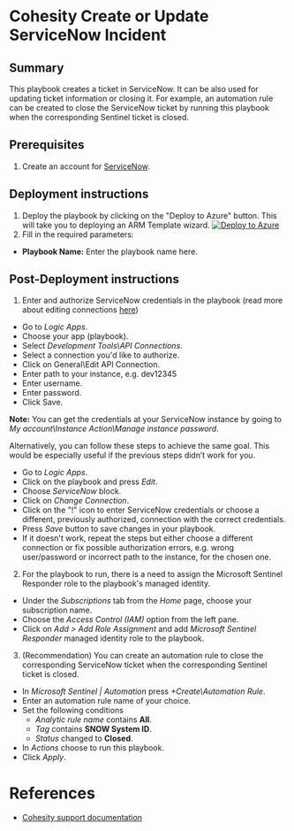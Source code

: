 # Cohesity Create or Update ServiceNow Incident
## Summary
This playbook creates a ticket in ServiceNow. It can be also used for updating ticket information or closing it. For example, an automation rule can be created to close the ServiceNow ticket by running this playbook when the corresponding Sentinel ticket is closed.

## Prerequisites
1. Create an account for [ServiceNow](https://signon.service-now.com/x_snc_sso_auth.do).

## Deployment instructions
1. Deploy the playbook by clicking on the "Deploy to Azure" button. This will take you to deploying an ARM Template wizard.
[![Deploy to Azure](https://aka.ms/deploytoazurebutton)](https://portal.azure.com/#create/Microsoft.Template/uri/https%3A%2F%2Fraw.githubusercontent.com%2Fcohesity%2FAzure-Sentinel%2FCohesitySecurity.internal%2FSolutions%2FCohesitySecurity%2FPlaybooks%2FCohesity_CreateOrUpdate_ServiceNow_Incident%2Fazuredeploy.json)
2. Fill in the required parameters:
* __Playbook Name:__ Enter the playbook name here.

## Post-Deployment instructions
1. Enter and authorize ServiceNow credentials in the playbook (read more about editing connections [here](https://techcommunity.microsoft.com/t5/microsoft-sentinel-blog/understanding-api-connections-for-your-microsoft-sentinel/ba-p/2593973))
* Go to _Logic Apps_.
* Choose your app (playbook).
* Select _Development Tools\API Connections_.
* Select a connection you'd like to authorize.
* Click on General\Edit API Connection.
* Enter path to your instance, e.g. dev12345
* Enter username.
* Enter password.
* Click Save.

**Note:** You can get the credentials at your ServiceNow instance by going to _My account\Instance Action\Manage instance password_.

Alternatively, you can follow these steps to achieve the same goal. This would be especially useful if the previous steps didn’t work for you.
* Go to _Logic Apps_.
* Click on the playbook and press _Edit_.
* Choose _ServiceNow_ block.
* Click on _Change Connection_.
* Click on the "!" icon to enter ServiceNow credentials or choose a different, previously authorized, connection with the correct credentials.
* Press _Save_ button to save changes in your playbook. 
* If it doesn't work, repeat the steps but either choose a different connection or fix possible authorization errors, e.g. wrong user/password or incorrect path to the instance, for the chosen one.

2. For the playbook to run, there is a need to assign the Microsoft Sentinel Responder role to the playbook's managed identity.
* Under the _Subscriptions_ tab from the _Home_ page, choose your subscription name.
* Choose the _Access Control (IAM)_ option from the left pane.
* Click on _Add > Add Role Assignment_ and add _Microsoft Sentinel Responder_ managed identity role to the playbook.

3. (Recommendation) You can create an automation rule to close the corresponding ServiceNow ticket when the corresponding Sentinel ticket is closed.
* In _Microsoft Sentinel | Automation_ press _+Create\Automation Rule_.
* Enter an automation rule name of your choice.
* Set the following conditions
  * _Analytic rule name_ contains **All**.
  * _Tag_ contains **SNOW System ID**.
  * _Status_ changed to **Closed**.
* In _Actions_ choose to run this playbook.
* Click _Apply_.

#  References
 - [Cohesity support documentation](https://docs.cohesity.com/ui/login?redirectPath=%2FHomePage%2FContent%2FTechGuides%2FTechnicalGuides.htm)
